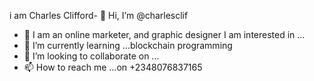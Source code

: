 i am Charles Clifford- 👋 Hi, I’m @charlesclif
- 👀 I am an online marketer, and graphic designer I am interested in ...
- 🌱 I’m currently learning ...blockchain programming
- 💞️ I’m looking to collaborate on ...
- 📫 How to reach me ...on +2348076837165

<!---
Charles Clift/charlesclif is a ✨ special ✨ repository because its `README.md` (this file) appears on your GitHub profile.
You can click the Preview link to take a look at your changes.
--->
